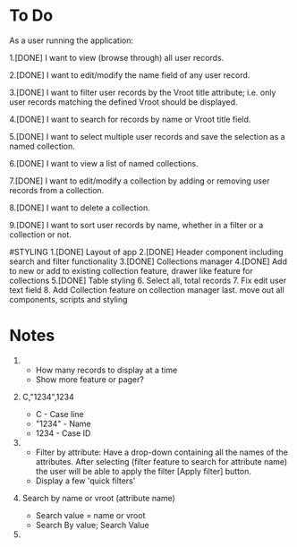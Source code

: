 # To Do

As a user running the application:

1.[DONE] I want to view (browse through) all user records.

2.[DONE] I want to edit/modify the name field of any user record.

3.[DONE] I want to filter user records by the Vroot title attribute; i.e. only user records matching the defined Vroot should be displayed.

4.[DONE] I want to search for records by name or Vroot title field.

5.[DONE] I want to select multiple user records and save the selection as a named collection.

6.[DONE] I want to view a list of named collections.

7.[DONE] I want to edit/modify a collection by adding or removing user records from a collection.

8.[DONE] I want to delete a collection.

9.[DONE] I want to sort user records by name, whether in a filter or a collection or not.

#STYLING
1.[DONE] Layout of app
2.[DONE] Header component including search and filter functionality
3.[DONE] Collections manager
4.[DONE] Add to new or add to existing collection feature, drawer like feature for collections
5.[DONE] Table styling
6. Select all, total records
7. Fix edit user text field
8. Add Collection feature on collection manager
last. move out all components, scripts and styling

# Notes

1.  - How many records to display at a time
    - Show more feature or pager?
    
2. C,"1234",1234
    - C - Case line
    - "1234" - Name
    - 1234 - Case ID
    
3. - Filter by attribute: Have a drop-down containing all the names of the attributes. After selecting 
(filter feature to search for attribute name) the user will be able to apply the filter [Apply filter] button.
    - Display a few 'quick filters'
    
4. Search by name or vroot (attribute name)
    - Search value = name or vroot
    - Search By value; Search Value
    
5. 